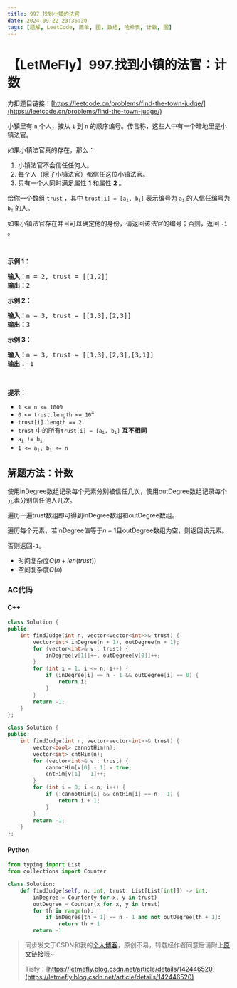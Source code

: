 ```yaml
---
title: 997.找到小镇的法官
date: 2024-09-22 23:36:30
tags: [题解, LeetCode, 简单, 图, 数组, 哈希表, 计数, 图]
---
```


# 【LetMeFly】997.找到小镇的法官：计数

力扣题目链接：[https://leetcode.cn/problems/find-the-town-judge/](https://leetcode.cn/problems/find-the-town-judge/)

<p>小镇里有 <code>n</code> 个人，按从 <code>1</code> 到 <code>n</code> 的顺序编号。传言称，这些人中有一个暗地里是小镇法官。</p>

<p>如果小镇法官真的存在，那么：</p>

<ol>
	<li>小镇法官不会信任任何人。</li>
	<li>每个人（除了小镇法官）都信任这位小镇法官。</li>
	<li>只有一个人同时满足属性 <strong>1</strong> 和属性 <strong>2</strong> 。</li>
</ol>

<p>给你一个数组 <code>trust</code> ，其中 <code>trust[i] = [a<sub>i</sub>, b<sub>i</sub>]</code> 表示编号为 <code>a<sub>i</sub></code> 的人信任编号为 <code>b<sub>i</sub></code> 的人。</p>

<p>如果小镇法官存在并且可以确定他的身份，请返回该法官的编号；否则，返回 <code>-1</code> 。</p>

<p>&nbsp;</p>

<p><strong>示例 1：</strong></p>

<pre>
<strong>输入：</strong>n = 2, trust = [[1,2]]
<strong>输出：</strong>2
</pre>

<p><strong>示例 2：</strong></p>

<pre>
<strong>输入：</strong>n = 3, trust = [[1,3],[2,3]]
<strong>输出：</strong>3
</pre>

<p><strong>示例 3：</strong></p>

<pre>
<strong>输入：</strong>n = 3, trust = [[1,3],[2,3],[3,1]]
<strong>输出：</strong>-1
</pre>
&nbsp;

<p><strong>提示：</strong></p>

<ul>
	<li><code>1 &lt;= n &lt;= 1000</code></li>
	<li><code>0 &lt;= trust.length &lt;= 10<sup>4</sup></code></li>
	<li><code>trust[i].length == 2</code></li>
	<li><code>trust</code> 中的所有<code>trust[i] = [a<sub>i</sub>, b<sub>i</sub>]</code> <strong>互不相同</strong></li>
	<li><code>a<sub>i</sub> != b<sub>i</sub></code></li>
	<li><code>1 &lt;= a<sub>i</sub>, b<sub>i</sub> &lt;= n</code></li>
</ul>


    
## 解题方法：计数

使用inDegree数组记录每个元素分别被信任几次，使用outDegree数组记录每个元素分别信任他人几次。

遍历一遍trust数组即可得到inDegree数组和outDegree数组。

遍历每个元素，若inDegree值等于$n-1$且outDegree数组为空，则返回该元素。

否则返回`-1`。

+ 时间复杂度$O(n+len(trust))$
+ 空间复杂度$O(n)$

### AC代码

#### C++

```cpp
class Solution {
public:
    int findJudge(int n, vector<vector<int>>& trust) {
        vector<int> inDegree(n + 1), outDegree(n + 1);
        for (vector<int>& v : trust) {
            inDegree[v[1]]++, outDegree[v[0]]++;
        }
        for (int i = 1; i <= n; i++) {
            if (inDegree[i] == n - 1 && outDegree[i] == 0) {
                return i;
            }
        }
        return -1;
    }
};
```

```cpp
class Solution {
public:
    int findJudge(int n, vector<vector<int>>& trust) {
        vector<bool> cannotHim(n);
        vector<int> cntHim(n);
        for (vector<int>& v : trust) {
            cannotHim[v[0] - 1] = true;
            cntHim[v[1] - 1]++;
        }
        for (int i = 0; i < n; i++) {
            if (!cannotHim[i] && cntHim[i] == n - 1) {
                return i + 1;
            }
        }
        return -1;
    }
};
```

#### Python

```python
from typing import List
from collections import Counter

class Solution:
    def findJudge(self, n: int, trust: List[List[int]]) -> int:
        inDegree = Counter(y for x, y in trust)
        outDegree = Counter(x for x, y in trust)
        for th in range(n):
            if inDegree[th + 1] == n - 1 and not outDegree[th + 1]:
                return th + 1
        return -1
```

> 同步发文于CSDN和我的[个人博客](https://blog.letmefly.xyz/)，原创不易，转载经作者同意后请附上[原文链接](https://blog.letmefly.xyz/2024/09/22/LeetCode%200997.%E6%89%BE%E5%88%B0%E5%B0%8F%E9%95%87%E7%9A%84%E6%B3%95%E5%AE%98/)哦~
>
> Tisfy：[https://letmefly.blog.csdn.net/article/details/142446520](https://letmefly.blog.csdn.net/article/details/142446520)
